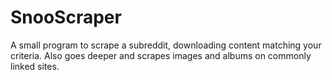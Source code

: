 # SnooScraper

A small program to scrape a subreddit, downloading content matching your criteria. Also goes deeper and scrapes images and albums on commonly linked sites.